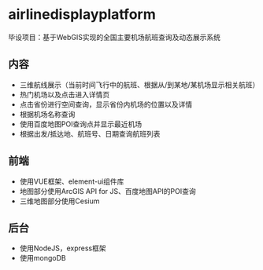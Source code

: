 # airlinedisplayplatform
毕设项目：基于WebGIS实现的全国主要机场航班查询及动态展示系统
## 内容
  * 三维航线展示（当前时间飞行中的航班、根据从/到某地/某机场显示相关航班）
  * 热门机场以及点击进入详情页
  * 点击省份进行空间查询，显示省份内机场的位置以及详情
  * 根据机场名称查询
  * 使用百度地图POI查询点并显示最近机场
  * 根据出发/抵达地、航班号、日期查询航班列表
## 前端
  * 使用VUE框架、element-ui组件库
  * 地图部分使用ArcGIS API for JS、百度地图API的POI查询
  * 三维地图部分使用Cesium
## 后台
  * 使用NodeJS，express框架
  * 使用mongoDB
